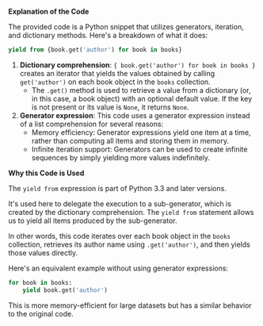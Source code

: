 **Explanation of the Code**

The provided code is a Python snippet that utilizes generators, iteration, and dictionary methods. Here's a breakdown of what it does:

```python
yield from {book.get('author') for book in books}
```

1. **Dictionary comprehension**: `{ book.get('author') for book in books }` creates an iterator that yields the values obtained by calling `get('author')` on each book object in the `books` collection.
   - The `.get()` method is used to retrieve a value from a dictionary (or, in this case, a book object) with an optional default value. If the key is not present or its value is `None`, it returns `None`.
2. **Generator expression**: This code uses a generator expression instead of a list comprehension for several reasons:
   - Memory efficiency: Generator expressions yield one item at a time, rather than computing all items and storing them in memory.
   - Infinite iteration support: Generators can be used to create infinite sequences by simply yielding more values indefinitely.

**Why this Code is Used**

The `yield from` expression is part of Python 3.3 and later versions.

It's used here to delegate the execution to a sub-generator, which is created by the dictionary comprehension. The `yield from` statement allows us to yield all items produced by the sub-generator.

In other words, this code iterates over each book object in the `books` collection, retrieves its author name using `.get('author')`, and then yields those values directly.

Here's an equivalent example without using generator expressions:

```python
for book in books:
    yield book.get('author')
```

This is more memory-efficient for large datasets but has a similar behavior to the original code.